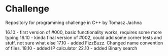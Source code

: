 # Challenge
Repository for programming challenge in C++ by Tomasz Jachna

16.10 - first version of #000, basic functionality works, requires some more typing
16.10 - kinda final version of #002, could add some corner tests and stuff, not sure what else
17.10 - added FizzBuzz. Changed name convention of files.
18.10 - added IP calculator
22.10 - added Binary search
